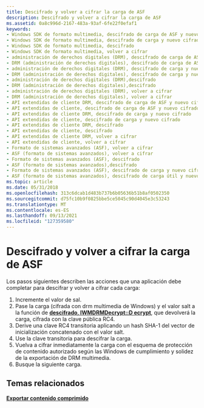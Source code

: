```yaml
---
title: Descifrado y volver a cifrar la carga de ASF
description: Descifrado y volver a cifrar la carga de ASF
ms.assetid: 0a8c996d-2167-483a-93af-6fe22f0efaf1
keywords:
- Windows SDK de formato multimedia, descifrado de carga de ASF y nuevo cifrado
- Windows SDK de formato multimedia, descifrado de carga y nuevo cifrado
- Windows SDK de formato multimedia, descifrado
- Windows SDK de formato multimedia, volver a cifrar
- administración de derechos digitales (DRM), descifrado de carga de ASF y nuevo cifrado
- DRM (administración de derechos digitales), descifrado de carga de ASF y nuevo cifrado
- administración de derechos digitales (DRM), descifrado de carga y nuevo cifrado
- DRM (administración de derechos digitales), descifrado de carga y nuevo cifrado
- administración de derechos digitales (DRM),descifrado
- DRM (administración de derechos digitales),descifrado
- administración de derechos digitales (DRM), volver a cifrar
- DRM (administración de derechos digitales), volver a cifrar
- API extendidas de cliente DRM, descifrado de carga de ASF y nuevo cifrado
- API extendidas de cliente, descifrado de carga de ASF y nuevo cifrado
- API extendidas de cliente DRM, descifrado de carga y nuevo cifrado
- API extendidas de cliente, descifrado de carga y nuevo cifrado
- API extendidas de cliente DRM, descifrado
- API extendidas de cliente, descifrado
- API extendidas de cliente DRM, volver a cifrar
- API extendidas de cliente, volver a cifrar
- Formato de sistemas avanzados (ASF), volver a cifrar
- ASF (formato de sistemas avanzados), volver a cifrar
- Formato de sistemas avanzados (ASF), descifrado
- ASF (formato de sistemas avanzados),descifrado
- Formato de sistemas avanzados (ASF), descifrado de carga y nuevo cifrado
- ASF (formato de sistemas avanzados), descifrado de carga útil y nuevo cifrado
ms.topic: article
ms.date: 05/31/2018
ms.openlocfilehash: 313c6dcab1d483b737b6b05636b51b8af0502350
ms.sourcegitcommit: d75fc10b9f0825bbe5ce5045c90d4045e3c53243
ms.translationtype: MT
ms.contentlocale: es-ES
ms.lasthandoff: 09/13/2021
ms.locfileid: "127359580"
---
```

# <a name="asf-payload-decryption-and-re-encryption"></a>Descifrado y volver a cifrar la carga de ASF

Los pasos siguientes describen las acciones que una aplicación debe completar para descifrar y volver a cifrar cada carga:

1.  Incremente el valor de sal.
2.  Pase la carga (cifrada con drm multimedia de Windows) y el valor salt a la función de [**descifrado, IWMDRMDecrypt::D ecrypt**](iwmdrmdecrypt-decrypt.md), que devolverá la carga, cifrada con la clave pública RC4.
3.  Derive una clave RC4 transitoria aplicando un hash SHA-1 del vector de inicialización concatenado con el valor salt.
4.  Use la clave transitoria para descifrar la carga.
5.  Vuelva a cifrar inmediatamente la carga con el esquema de protección de contenido autorizado según las Windows de cumplimiento y solidez de la exportación de DRM multimedia.
6.  Busque la siguiente carga.

## <a name="related-topics"></a>Temas relacionados

<dl> <dt>

[**Exportar contenido comprimido**](exporting-compressed-content.md)
</dt> </dl>

 

 




